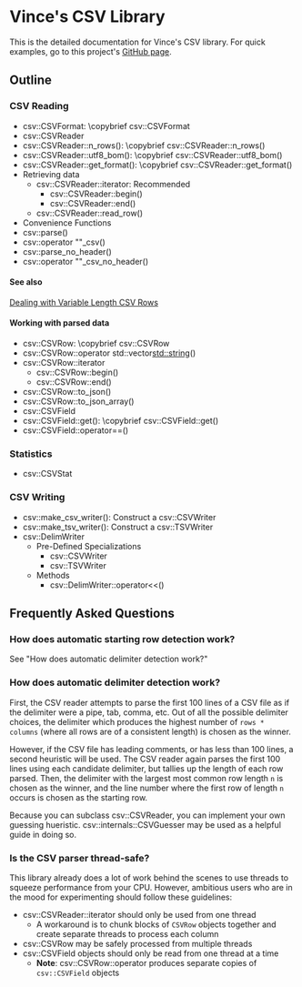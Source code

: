 # Vince's CSV Library

This is the detailed documentation for Vince's CSV library. 
For quick examples, go to this project's [GitHub page](https://github.com/vincentlaucsb/csv-parser).

## Outline

### CSV Reading
 * csv::CSVFormat: \copybrief csv::CSVFormat
 * csv::CSVReader
  * csv::CSVReader::n_rows(): \copybrief csv::CSVReader::n_rows()
  * csv::CSVReader::utf8_bom(): \copybrief csv::CSVReader::utf8_bom()
  * csv::CSVReader::get_format(): \copybrief csv::CSVReader::get_format()
  * Retrieving data
      * csv::CSVReader::iterator: Recommended
        * csv::CSVReader::begin()
        * csv::CSVReader::end()
      * csv::CSVReader::read_row()
 * Convenience Functions
  * csv::parse()
  * csv::operator ""_csv()
  * csv::parse_no_header()
  * csv::operator ""_csv_no_header()

 #### See also
 [Dealing with Variable Length CSV Rows](md_docs_source_variable_row_lengths.html)

 #### Working with parsed data
 * csv::CSVRow: \copybrief csv::CSVRow
  * csv::CSVRow::operator std::vector<std::string>()
  * csv::CSVRow::iterator
    * csv::CSVRow::begin()
    * csv::CSVRow::end()
  * csv::CSVRow::to_json()
  * csv::CSVRow::to_json_array()
 * csv::CSVField
  * csv::CSVField::get(): \copybrief csv::CSVField::get()
  * csv::CSVField::operator==()

### Statistics
 * csv::CSVStat

### CSV Writing
 * csv::make_csv_writer(): Construct a csv::CSVWriter
 * csv::make_tsv_writer(): Construct a csv::TSVWriter
 * csv::DelimWriter
   * Pre-Defined Specializations
     * csv::CSVWriter
     * csv::TSVWriter
   * Methods
     * csv::DelimWriter::operator<<()

## Frequently Asked Questions

### How does automatic starting row detection work?
See "How does automatic delimiter detection work?"

### How does automatic delimiter detection work?
First, the CSV reader attempts to parse the first 100 lines of a CSV file as if the delimiter were a pipe, tab, comma, etc.
Out of all the possible delimiter choices, the delimiter which produces the highest number of `rows * columns` (where all rows
are of a consistent length) is chosen as the winner.

However, if the CSV file has leading comments, or has less than 100 lines, a second heuristic will be used. The CSV reader again
parses the first 100 lines using each candidate delimiter, but tallies up the length of each row parsed. Then, the delimiter with
the largest most common row length `n` is chosen as the winner, and the line number where the first row of length `n` occurs
is chosen as the starting row.

Because you can subclass csv::CSVReader, you can implement your own guessing hueristic. csv::internals::CSVGuesser may be used as a helpful guide in doing so.

### Is the CSV parser thread-safe?
This library already does a lot of work behind the scenes to use threads to squeeze
performance from your CPU. However, ambitious users who are in the mood for
experimenting should follow these guidelines:
 * csv::CSVReader::iterator should only be used from one thread
   * A workaround is to chunk blocks of `CSVRow` objects together and 
     create separate threads to process each column
 * csv::CSVRow may be safely processed from multiple threads
 * csv::CSVField objects should only be read from one thread at a time
   * **Note**: csv::CSVRow::operator[]() produces separate copies of `csv::CSVField` objects